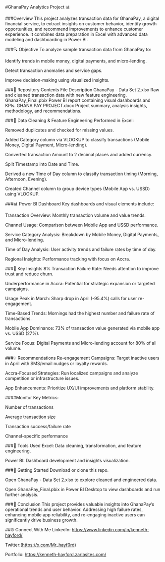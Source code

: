 #GhanaPay Analytics Project 📊

###Overview
This project analyzes transaction data for GhanaPay, a digital financial service, to extract insights on customer behavior, identify growth opportunities, and recommend improvements to enhance customer experience. It combines data preparation in Excel with advanced data modeling and dashboarding in Power BI.

###🔍 Objective
To analyze sample transaction data from GhanaPay to:

Identify trends in mobile money, digital payments, and micro-lending.

Detect transaction anomalies and service gaps.

Improve decision-making using visualized insights.

###📁 Repository Contents
File	Description
GhanaPay - Data Set 2.xlsx	Raw and cleaned transaction data with new feature engineering.
GhanaPay_Final.pbix	Power BI report containing visual dashboards and KPIs.
GHANA PAY PROJECT.docx	Project summary, analysis insights, methodology, and recommendations.

###🧹 Data Cleaning & Feature Engineering
Performed in Excel:

Removed duplicates and checked for missing values.

Added Category column via VLOOKUP to classify transactions (Mobile Money, Digital Payment, Micro-lending).

Converted transaction Amount to 2 decimal places and added currency.

Split Timestamp into Date and Time.

Derived a new Time of Day column to classify transaction timing (Morning, Afternoon, Evening).

Created Channel column to group device types (Mobile App vs. USSD) using VLOOKUP.

###📊 Power BI Dashboard
Key dashboards and visual elements include:

Transaction Overview: Monthly transaction volume and value trends.

Channel Usage: Comparison between Mobile App and USSD performance.

Service Category Analysis: Breakdown by Mobile Money, Digital Payments, and Micro-lending.

Time of Day Analysis: User activity trends and failure rates by time of day.

Regional Insights: Performance tracking with focus on Accra.

###🔎 Key Insights
8% Transaction Failure Rate: Needs attention to improve trust and reduce churn.

Underperformance in Accra: Potential for strategic expansion or targeted campaigns.

Usage Peak in March: Sharp drop in April (-95.4%) calls for user re-engagement.

Time-Based Trends: Mornings had the highest number and failure rate of transactions.

Mobile App Dominance: 73% of transaction value generated via mobile app vs. USSD (27%).

Service Focus: Digital Payments and Micro-lending account for 80% of all volume.

###💡 Recommendations
Re-engagement Campaigns: Target inactive users in April with SMS/email nudges or loyalty rewards.

Accra-Focused Strategies: Run localized campaigns and analyze competition or infrastructure issues.

App Enhancements: Prioritize UX/UI improvements and platform stability.

####Monitor Key Metrics:

Number of transactions

Average transaction size

Transaction success/failure rate

Channel-specific performance

###🧰 Tools Used
Excel: Data cleaning, transformation, and feature engineering.

Power BI: Dashboard development and insights visualization.

###🚀 Getting Started
Download or clone this repo.

Open GhanaPay - Data Set 2.xlsx to explore cleaned and engineered data.

Open GhanaPay_Final.pbix in Power BI Desktop to view dashboards and run further analysis.

###📌 Conclusion
This project provides valuable insights into GhanaPay’s operational trends and user behavior. Addressing high failure rates, enhancing mobile app reliability, and re-engaging inactive users can significantly drive business growth.

##🌐 Connect With Me
LinkedIn: https://www.linkedin.com/in/kenneth-hayford/

Twitter:(https://x.com/Mr_hayf0rd)

Portfolio: https://kenneth-hayford.zarlasites.com/
